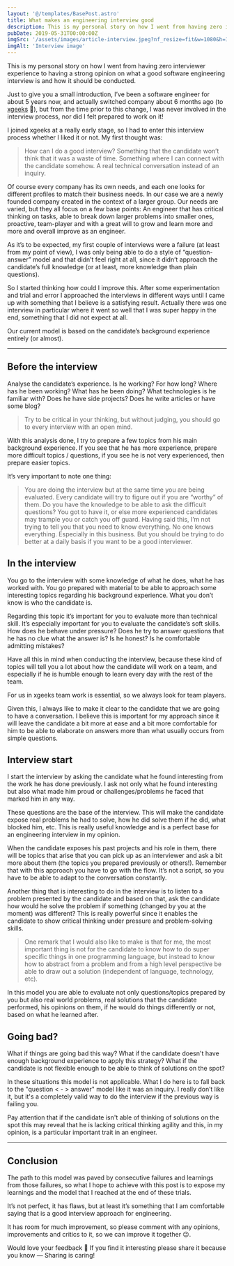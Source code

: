 ```yaml
---
layout: '@/templates/BasePost.astro'
title: What makes an engineering interview good
description: This is my personal story on how I went from having zero interviewer experience to having a strong opinion on what a good software engineering interview is and how it should be conducted.
pubDate: 2019-05-31T00:00:00Z
imgSrc: '/assets/images/article-interview.jpeg?nf_resize=fit&w=1080&h=1080'
imgAlt: 'Interview image'
---
```


This is my personal story on how I went from having zero interviewer experience to having a strong opinion on what a good software engineering interview is and how it should be conducted.

Just to give you a small introduction, I’ve been a software engineer for about 5 years now, and actually switched company about 6 months ago (to [xgeeks](https://xgeeks.io) 🎉), but from the time prior to this change, I was never involved in the interview process, nor did I felt prepared to work on it!

I joined xgeeks at a really early stage, so I had to enter this interview process whether I liked it or not. My first thought was:

> How can I do a good interview? Something that the candidate won’t think that it was a waste of time.
> Something where I can connect with the candidate somehow. A real technical conversation instead of an inquiry.

Of course every company has its own needs, and each one looks for different profiles to match their business needs. In our case we are a newly founded company created in the context of a larger group. Our needs are varied, but they all focus on a few base points: An engineer that has critical thinking on tasks, able to break down larger problems into smaller ones, proactive, team-player and with a great will to grow and learn more and more and overall improve as an engineer.

As it’s to be expected, my first couple of interviews were a failure (at least from my point of view), I was only being able to do a style of “question-answer” model and that didn’t feel right at all, since it didn’t approach the candidate’s full knowledge (or at least, more knowledge than plain questions).

So I started thinking how could I improve this. After some experimentation and trial and error I approached the interviews in different ways until I came up with something that I believe is a satisfying result. Actually there was one interview in particular where it went so well that I was super happy in the end, something that I did not expect at all.

Our current model is based on the candidate’s background experience entirely (or almost).

---

## Before the interview

Analyse the candidate’s experience. Is he working? For how long? Where has he been working? What has he been doing? What technologies is he familiar with? Does he have side projects? Does he write articles or have some blog?

> Try to be critical in your thinking, but without judging, you should go to every interview with an open mind.

With this analysis done, I try to prepare a few topics from his main background experience. If you see that he has more experience, prepare more difficult topics / questions, if you see he is not very experienced, then prepare easier topics.

It’s very important to note one thing:

> You are doing the interview but at the same time you are being evaluated.
> Every candidate will try to figure out if you are “worthy” of them.
> Do you have the knowledge to be able to ask the difficult questions? You got to have it, or else more experienced candidates may trample you or catch you off guard.
> Having said this, I’m not trying to tell you that you need to know everything. No one knows everything. Especially in this business.
> But you should be trying to do better at a daily basis if you want to be a good interviewer.

## In the interview

You go to the interview with some knowledge of what he does, what he has worked with. You go prepared with material to be able to approach some interesting topics regarding his background experience. What you don’t know is who the candidate is.

Regarding this topic it’s important for you to evaluate more than technical skill. It’s especially important for you to evaluate the candidate’s soft skills. How does he behave under pressure? Does he try to answer questions that he has no clue what the answer is? Is he honest? Is he comfortable admitting mistakes?

Have all this in mind when conducting the interview, because these kind of topics will tell you a lot about how the candidate will work on a team, and especially if he is humble enough to learn every day with the rest of the team.

For us in xgeeks team work is essential, so we always look for team players.

Given this, I always like to make it clear to the candidate that we are going to have a conversation. I believe this is important for my approach since it will leave the candidate a bit more at ease and a bit more comfortable for him to be able to elaborate on answers more than what usually occurs from simple questions.

## Interview start

I start the interview by asking the candidate what he found interesting from the work he has done previously. I ask not only what he found interesting but also what made him proud or challenges/problems he faced that marked him in any way.

These questions are the base of the interview. This will make the candidate expose real problems he had to solve, how he did solve them if he did, what blocked him, etc. This is really useful knowledge and is a perfect base for an engineering interview in my opinion.

When the candidate exposes his past projects and his role in them, there will be topics that arise that you can pick up as an interviewer and ask a bit more about them (the topics you prepared previously or others!). Remember that with this approach you have to go with the flow. It’s not a script, so you have to be able to adapt to the conversation constantly.

Another thing that is interesting to do in the interview is to listen to a problem presented by the candidate and based on that, ask the candidate how would he solve the problem if something (changed by you at the moment) was different? This is really powerful since it enables the candidate to show critical thinking under pressure and problem-solving skills.

> One remark that I would also like to make is that for me, the most important thing is not for the candidate to know how to do super specific things in one programming language, but instead to know how to abstract from a problem and from a high level perspective be able to draw out a solution (independent of language, technology, etc).

In this model you are able to evaluate not only questions/topics prepared by you but also real world problems, real solutions that the candidate performed, his opinions on them, if he would do things differently or not, based on what he learned after.

## Going bad?

What if things are going bad this way? What if the candidate doesn't have enough background experience to apply this strategy? What if the candidate is not flexible enough to be able to think of solutions on the spot?

In these situations this model is not applicable. What I do here is to fall back to the "question < - > answer" model like it was an inquiry. I really don’t like it, but it's a completely valid way to do the interview if the previous way is failing you.

Pay attention that if the candidate isn't able of thinking of solutions on the spot this may reveal that he is lacking critical thinking agility and this, in my opinion, is a particular important trait in an engineer.

---

## Conclusion

The path to this model was paved by consecutive failures and learnings from those failures, so what I hope to achieve with this post is to expose my learnings and the model that I reached at the end of these trials.

It’s not perfect, it has flaws, but at least it’s something that I am comfortable saying that is a good interview approach for engineering.

It has room for much improvement, so please comment with any opinions, improvements and critics to it, so we can improve it together 😉.

Would love your feedback 🙂
If you find it interesting please share it because you know — Sharing is caring!
